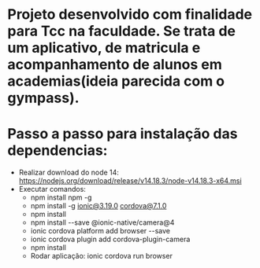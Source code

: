 # Projeto desenvolvido com finalidade para Tcc na faculdade. Se trata de um aplicativo, de matricula e acompanhamento de alunos em academias(ideia parecida com o gympass).
# Passo a passo para instalação das dependencias:
 - Realizar download do node 14: https://nodejs.org/download/release/v14.18.3/node-v14.18.3-x64.msi
 - Executar comandos:
	 - npm install npm -g
	 - npm install -g ionic@3.19.0 cordova@7.1.0
	 - npm install
	 - npm install --save @ionic-native/camera@4
	 - ionic cordova platform add browser --save
	 - ionic cordova plugin add cordova-plugin-camera
	 - npm install
	- Rodar aplicação: ionic cordova run browser
